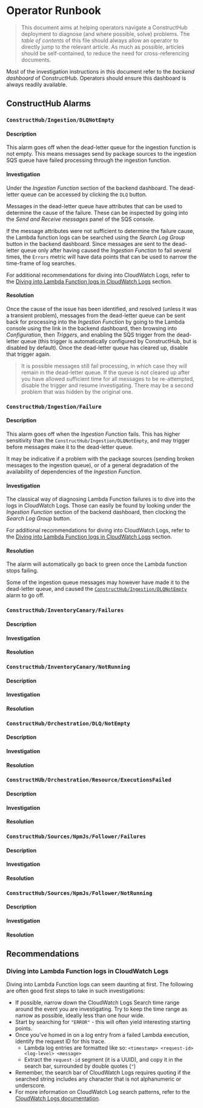 # Operator Runbook

> This document aims at helping operators navigate a ConstructHub deployment to
> diagnose (and where possible, solve) problems. The *table of contents* of this
> file should always allow an operator to directly jump to the relevant article.
> As much as possible, articles should be self-contained, to reduce the need for
> cross-referencing documents.

Most of the investigation instructions in this document refer to the *backend
dashboard* of ConstructHub. Operators should ensure this dashboard is always
readily available.

## ConstructHub Alarms

### `ConstructHub/Ingestion/DLQNotEmpty`
[#a-in-dlq]: #constructhub-ingestion-dlqnotempty

#### Description

This alarm goes off when the dead-letter queue for the ingestion function is not
empty. This means messages send by package sources to the ingestion SQS queue
have failed processing through the ingestion function.

#### Investigation

Under the *Ingestion Function* section of the backend dashboard. The dead-letter
queue can be accessed by clicking the `DLQ` button.

Messages in the dead-letter queue have attributes that can be used to determine
the cause of the failure. These can be inspected by going into the *Send and
Receive messages* panel of the SQS console.

If the message attributes were not sufficient to determine the failure cause,
the Lambda function logs can be searched using the  *Search Log Group* button
in the backend dashboard. Since messages are sent to the dead-letter queue only
after having caused the *Ingestion Function* to fail several times, the `Errors`
metric will have data points that can be used to narrow the time-frame of log
searches.

For additional recommendations for diving into CloudWatch Logs, refer to the
[Diving into Lambda Function logs in CloudWatch Logs][#lambda-log-dive] section.

#### Resolution

Once the cause of the issue has been identified, and resolved (unless it was a
transient problem), messages from the dead-letter queue can be sent back for
processing into the *Ingestion Function* by going to the Lambda console using
the link in the backend dashboard, then browsing into *Configuration*, then
*Triggers*, and enabling the SQS trigger from the dead-letter queue (this
trigger is automatically configured by ConstructHub, but is disabled by
default). Once the dead-letter queue has cleared up, disable that trigger again.

> It is possible messages still fail processing, in which case they will remain
> in the dead-letter queue. If the queue is not cleared up after you have
> allowed sufficient time for all messages to be re-attempted, disable the
> trigger and resume investigating. There may be a second problem that was
> hidden by the original one.

### `ConstructHub/Ingestion/Failure`

#### Description

This alarm goes off when the *Ingestion Function* fails. This has higher
sensitivity than the `ConstructHub/Ingestion/DLQNotEmpty`, and may trigger
before messages make it to the dead-letter queue.

It may be indicative if a problem with the package sources (sending broken
messages to the ingestion queue), or of a general degradation of the
availability of dependencies of the *Ingestion Function*.

#### Investigation

The classical way of diagnosing Lambda Function failures is to dive into the
logs in CloudWatch Logs. Those can easily be found by looking under the
*Ingestion Function* section of the backend dashboard, then clocking the *Search
Log Group* button.

For additional recommendations for diving into CloudWatch Logs, refer to the
[Diving into Lambda Function logs in CloudWatch Logs][#lambda-log-dive] section.

#### Resolution

The alarm will automatically go back to green once the Lambda function stops
failing.

Some of the ingestion queue messages may however have made it to the dead-letter
queue, and caused the [`ConstructHub/Ingestion/DLQNotEmpty`][#a-in-dlq] alarm to
go off.

### `ConstructHub/InventoryCanary/Failures`

#### Description

#### Investigation

#### Resolution

### `ConstructHub/InventoryCanary/NotRunning`

#### Description

#### Investigation

#### Resolution

### `ConstructHub/Orchestration/DLQ/NotEmpty`

#### Description

#### Investigation

#### Resolution

### `ConstructHUb/Orchestration/Resource/ExecutionsFailed`

#### Description

#### Investigation

#### Resolution

### `ConstructHub/Sources/NpmJs/Follower/Failures`

#### Description

#### Investigation

#### Resolution

### `ConstructHub/Sources/NpmJs/Follower/NotRunning`

#### Description

#### Investigation

#### Resolution

## Recommendations

### Diving into Lambda Function logs in CloudWatch Logs
[#lambda-log-dive]: #diving-into-lambda-function-logs-in-cloudwatch-logs

Diving into Lambda Function logs can seem daunting at first. The following are
often good first steps to take in such investigations:

- If possible, narrow down the CloudWatch Logs Search time range around the
  event you are investigating. Try to keep the time range as narrow as possible,
  ideally less than one hour wide.
- Start by searching for `"ERROR"` - this will often yield interesting starting
  points.
- Once you've homed in on a log entry from a failed Lambda execution, identify
  the request ID for this trace.
  + Lambda log entries are formatted like so:
    `<timestamp> <request-id> <log-level> <message>`
  + Extract the `request-id` segment (it is a UUID), and copy it in the search
    bar, surrounded by double quotes (`"`)
- Remember, the search bar of CloudWatch Logs requires quoting if the searched
  string includes any character that is not alphanumeric or underscore.
- For more information on CloudWatch Log search patterns, refer to the
  [CloudWatch Logs documentation][cw-logs-search-patterns].

[cw-logs-search-patterns]:
  https://docs.aws.amazon.com/AmazonCloudWatch/latest/logs/FilterAndPatternSyntax.html#matching-terms-events
